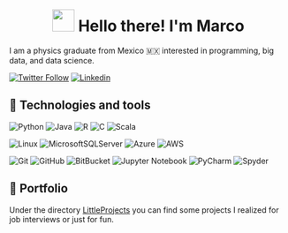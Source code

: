 <center><h1> <img src="https://media.giphy.com/media/rwIefmbZUFr2inBRDj/giphy.gif" width="40"> Hello there! I'm Marco </h1></center>

I am a physics graduate from Mexico :mexico: interested in programming, big data, and data science.

[![Twitter Follow](https://img.shields.io/twitter/follow/misteranmol?label=Follow)](https://twitter.com/intent/follow?screen_name=marcox_floyd)
[![Linkedin](https://img.shields.io/badge/mcontrs-0077B5?style=flat&logo=linkedin&logoColor=white)](https://www.linkedin.com/in/mcontrs/)

## 🔨 Technologies and tools

  ![Python](https://img.shields.io/badge/Python-14354C?style=flat&logo=python&logoColor=white&labelColor=101010)
  ![Java](https://img.shields.io/badge/Java-007396?style=flat&logo=java&logoColor=white&labelColor=101010)
  ![R](https://img.shields.io/badge/R-276DC3?style=flat&logo=r&logoColor=white&labelColor=101010)
  ![C](https://img.shields.io/badge/C-00599C?style=flat&logo=c&logoColor=white&labelColor=101010)
  ![Scala](https://img.shields.io/badge/Scala-DC322F?style=flat&logo=scala&logoColor=white&labelColor=101010)
  
  ![Linux](https://img.shields.io/badge/Linux-FCC624?style=flat&logo=linux&logoColor=white&labelColor=101010)
  ![MicrosoftSQLServer](https://img.shields.io/badge/Microsoft%20SQL%20Sever-CC2927?style=flat&logo=microsoft%20sql%20server&logoColor=white&labelColor=101010)
  ![Azure](https://img.shields.io/badge/Microsoft_Azure-0089D6?style=flat&logo=microsoft-azure&logoColor=white&labelColor=101010)
  ![AWS](https://img.shields.io/badge/AWS-232F3E?style=flat&logo=amazon-aws&logoColor=white&labelColor=101010)
  
  ![Git](https://img.shields.io/badge/-Git-black?style=flat&logo=git&logoColor=white&labelColor=101010)
  ![GitHub](https://img.shields.io/badge/-GitHub-181717?style=flat&logo=github&logoColor=white&labelColor=101010)
  ![BitBucket](https://img.shields.io/badge/-BitBucket-darkblue?style=flat&logo=bitbucket&logoColor=white&labelColor=101010)
  ![Jupyter Notebook](https://img.shields.io/badge/Jupyter-%23FA0F00.svg?style=flat&logo=jupyter&logoColor=white&labelColor=101010)
  ![PyCharm](https://img.shields.io/badge/-Pycharm-143?style=flat&logo=pycharm&logoColor=white&labelColor=101010)
  ![Spyder](https://img.shields.io/badge/Spyder-838485?style=flat&logo=spyder%20ide&logoColor=white&labelColor=101010)

  
## 💼 Portfolio
Under the directory [LittleProjects](https://github.com/MarcoCS07/MarcoCS07/tree/main/LittleProjects) you can find some projects I realized for job interviews or just for fun.
<!--https://media.giphy.com/media/eLv7gJpxqiQtbNNQUe/giphy.gif
https://media.giphy.com/media/BQl4KCdqhEX8cQoy9C/giphy.gif
https://media.giphy.com/media/yjEz2zQGRJYKlRZg0g/giphy.gif
https://media.giphy.com/media/mXX9srd5Q0mXPjdvIe/giphy.gif
https://media.giphy.com/media/edcqYHlnPKJrC6ZBbA/giphy.gif
 -->

